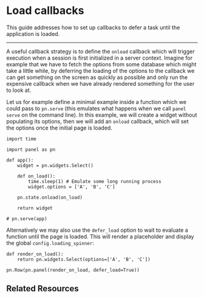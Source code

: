 # Load callbacks

This guide addresses how to set up callbacks to defer a task until the application is loaded.

---

A useful callback strategy is to define the `onload` callback which will trigger execution when a session is first initialized in a server context. Imagine for example that we have to fetch the options from some database which might take a little while, by deferring the loading of the options to the callback we can get something on the screen as quickly as possible and only run the expensive callback when we have already rendered something for the user to look at.

Let us for example define a minimal example inside a function which we could pass to `pn.serve` (this emulates what happens when we call `panel serve` on the command line). In this example, we will create a widget without populating its options, then we will add an `onload` callback, which will set the options once the initial page is loaded.

```{pyodide}
import time

import panel as pn

def app():
    widget = pn.widgets.Select()

    def on_load():
        time.sleep(1) # Emulate some long running process
        widget.options = ['A', 'B', 'C']

    pn.state.onload(on_load)

    return widget

# pn.serve(app)
```

Alternatively we may also use the `defer_load` option to wait to evaluate a function until the page is loaded. This will render a placeholder and display the global `config.loading_spinner`:

```{pyodide}
def render_on_load():
    return pn.widgets.Select(options=['A', 'B', 'C'])

pn.Row(pn.panel(render_on_load, defer_load=True))
```

## Related Resources

